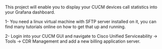 This project will enable you to display your CUCM devices call statistics into your Grafana dashboard.

1- You need a linux virtual machine with SFTP server installed on it, you can find many tutorials online on how to get that up and running.

2- Login into your CUCM GUI and navigate to Cisco Unified Serviceability -> Tools -> CDR Management and add a new billing application server.
